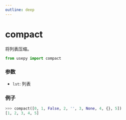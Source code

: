 ```yaml
---
outline: deep
---
```


# compact
将列表压缩。

```python
from usepy import compact
```

### 参数

- `lst`: 列表

### 例子

```python
>>> compact([0, 1, False, 2, '', 3, None, 4, {}, 5])
[1, 2, 3, 4, 5]
```
